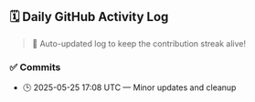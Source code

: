 ## 🗓️ Daily GitHub Activity Log

> 🤖 Auto-updated log to keep the contribution streak alive!

### ✅ Commits

- 🕒 2025-05-25 17:08 UTC — Minor updates and cleanup

